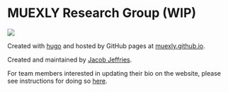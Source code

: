 # MUEXLY Research Group (WIP)

![](https://custom-icon-badges.demolab.com/badge/Clemson%20University-F96815?logo=rk19jy_large&logoColor=white)

Created with [hugo](https://gohugo.io/) and hosted by GitHub pages at [muexly.github.io](https://muexly.github.io).

Created and maintained by [Jacob Jeffries](https://github.com/jwjeffr).

For team members interested in updating their bio on the website, please see instructions for doing so [here](GitHub_Bio_Modification_Instructions.pdf).